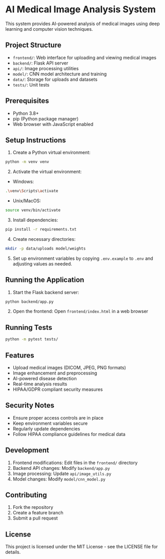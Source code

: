 # AI Medical Image Analysis System

This system provides AI-powered analysis of medical images using deep learning and computer vision techniques.

## Project Structure
- `frontend/`: Web interface for uploading and viewing medical images
- `backend/`: Flask API server
- `api/`: Image processing utilities
- `model/`: CNN model architecture and training
- `data/`: Storage for uploads and datasets
- `tests/`: Unit tests

## Prerequisites
- Python 3.8+
- pip (Python package manager)
- Web browser with JavaScript enabled

## Setup Instructions

1. Create a Python virtual environment:
```bash
python -m venv venv
```

2. Activate the virtual environment:
- Windows:
```bash
.\venv\Scripts\activate
```
- Unix/MacOS:
```bash
source venv/bin/activate
```

3. Install dependencies:
```bash
pip install -r requirements.txt
```

4. Create necessary directories:
```bash
mkdir -p data/uploads model/weights
```

5. Set up environment variables by copying `.env.example` to `.env` and adjusting values as needed.

## Running the Application

1. Start the Flask backend server:
```bash
python backend/app.py
```

2. Open the frontend:
Open `frontend/index.html` in a web browser

## Running Tests
```bash
python -m pytest tests/
```

## Features
- Upload medical images (DICOM, JPEG, PNG formats)
- Image enhancement and preprocessing
- AI-powered disease detection
- Real-time analysis results
- HIPAA/GDPR compliant security measures

## Security Notes
- Ensure proper access controls are in place
- Keep environment variables secure
- Regularly update dependencies
- Follow HIPAA compliance guidelines for medical data

## Development
1. Frontend modifications: Edit files in the `frontend/` directory
2. Backend API changes: Modify `backend/app.py`
3. Image processing: Update `api/image_utils.py`
4. Model changes: Modify `model/cnn_model.py`

## Contributing
1. Fork the repository
2. Create a feature branch
3. Submit a pull request

## License
This project is licensed under the MIT License - see the LICENSE file for details.